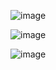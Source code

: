 ![image](https://github.com/user-attachments/assets/4cbdd90b-9823-42db-9756-5ec2a6367b9d)

![image](https://github.com/user-attachments/assets/7760fbb5-aa23-40ae-a428-d0a9860bd93d)

![image](https://github.com/user-attachments/assets/a9823a13-0086-4469-ab12-c3fbbe88f148)
